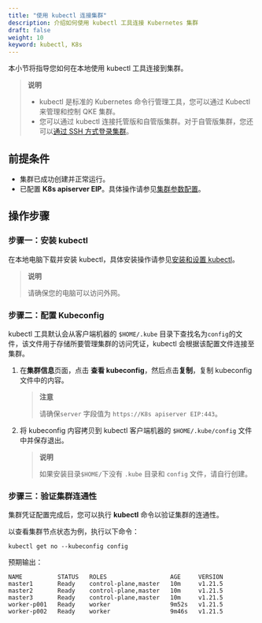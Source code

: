 ```yaml
---
title: "使用 kubectl 连接集群"
description: 介绍如何使用 kubectl 工具连接 Kubernetes 集群
draft: false
weight: 10
keyword: kubectl, K8s
---
```


本小节将指导您如何在本地使用 kubectl 工具连接到集群。

> **说明**
>
> - kubectl 是标准的 Kubernetes 命令行管理工具，您可以通过 Kubectl 来管理和控制 QKE 集群。
> - 您可以通过 kubectl 连接托管版和自管版集群。对于自管版集群，您还可以[通过 SSH 方式登录集群](/container/qke_plus/manual/mgt_cluster/connect/ssh_login_cluster/)。

## 前提条件

- 集群已成功创建并正常运行。
- 已配置 **K8s apiserver EIP**。具体操作请参见[集群参数配置](/container/qke_plus/manual/mgt_cluster/paras_cfg/)。

## 操作步骤

### 步骤一：安装 kubectl

在本地电脑下载并安装 kubectl，具体安装操作请参见[安装和设置 kubectl](https://kubernetes.io/docs/tasks/kubectl/install/?spm=a2c4g.11186623.0.0.18417aa2PRtXQX)。

> **说明**
>
> 请确保您的电脑可以访问外网。

### 步骤二：配置 Kubeconfig

kubectl 工具默认会从客户端机器的 `$HOME/.kube` 目录下查找名为`config`的文件，该文件用于存储所要管理集群的访问凭证，kubectl 会根据该配置文件连接至集群。

1. 在**集群信息**页面，点击 **查看 kubeconfig**，然后点击**复制**，复制 kubeconfig 文件中的内容。

   > **注意** 
   >
   > 请确保`server` 字段值为 `https://K8s apiserver EIP:443`。

2. 将 kubeconfig 内容拷贝到 kubectl 客户端机器的 `$HOME/.kube/config` 文件中并保存退出。

   > **说明**
   >
   > 如果安装目录`$HOME/`下没有 `.kube` 目录和 `config` 文件，请自行创建。

### 步骤三：验证集群连通性

集群凭证配置完成后，您可以执行 **kubectl** 命令以验证集群的连通性。

以查看集群节点状态为例，执行以下命令：

```
kubectl get no --kubeconfig config
```

预期输出：

```
NAME          STATUS   ROLES                  AGE     VERSION
master1       Ready    control-plane,master   10m     v1.21.5
master2       Ready    control-plane,master   10m     v1.21.5
master3       Ready    control-plane,master   10m     v1.21.5
worker-p001   Ready    worker                 9m52s   v1.21.5
worker-p002   Ready    worker                 9m46s   v1.21.5
```



